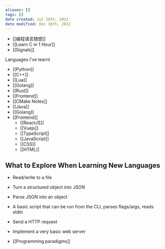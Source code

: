 ```yaml
---
aliases: []
tags: []
date created: Jul 28th, 2022
date modified: Dec 16th, 2022
---
```

- [[编程语言随想]]  
- [[Learn C in 1 Hour]]  
- [[Signals]]

Languages I've learnt  
- [[Python]]  
- [[C++]]  
- [[Lua]]  
- [[Golang]]  
- [[Rust]]  
- [[Frontend]]
- [[CMake Notes]]
- [[Java]]
- [[Golang]]
- [[Frontend]]
	- [[ReactJS]]
	 - [[Vuejs]]
	- [[TypeScript]]
	- [[JavaScript]]  
	- [[CSS]]
	- [[HTML]]

## What to Explore When Learning New Languages
- Read/write to a file
- Turn a structured object into JSON
- Parse JSON into an object
- A basic script that can be run from the CLI, parses flags/args, reads stdin
- Send a HTTP request
- Implement a very basic web server

- [[Programming paradigms]]